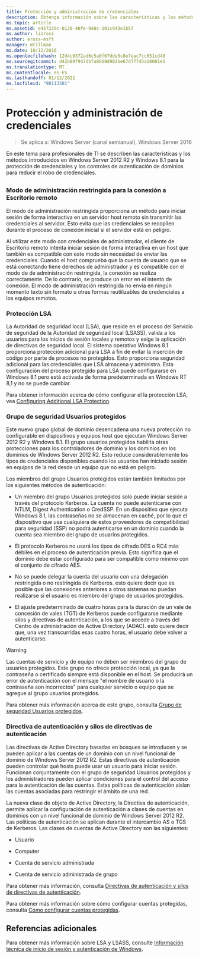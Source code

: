 ```yaml
---
title: Protección y administración de credenciales
description: Obtenga información sobre las características y los métodos introducidos en Windows Server 2012 R2 y Windows 8.1 para los controles de protección de credenciales y autenticación de dominios para reducir el robo de credenciales.
ms.topic: article
ms.assetid: e457229c-0126-40fe-948c-101c943e1b57
ms.author: lizross
author: eross-msft
manager: mtillman
ms.date: 10/12/2016
ms.openlocfilehash: 12d4c0372ad6c5a0f67dde5c8e7eac7cc651cd49
ms.sourcegitcommit: d42b80f947dbfa8660d982be67d77745a28081e5
ms.translationtype: MT
ms.contentlocale: es-ES
ms.lasthandoff: 01/12/2021
ms.locfileid: "98113501"
---
```

# <a name="credentials-protection-and-management"></a>Protección y administración de credenciales

>Se aplica a: Windows Server (canal semianual), Windows Server 2016

En este tema para profesionales de TI se describen las características y los métodos introducidos en Windows Server 2012 R2 y Windows 8.1 para la protección de credenciales y los controles de autenticación de dominios para reducir el robo de credenciales.

## <a name="BKMK_CredentialsProtectionManagement"></a>
### <a name="restricted-admin-mode-for-remote-desktop-connection"></a>Modo de administración restringida para la conexión a Escritorio remoto
El modo de administración restringida proporciona un método para iniciar sesión de forma interactiva en un servidor host remoto sin transmitir las credenciales al servidor. Esto evita que las credenciales se recopilen durante el proceso de conexión inicial si el servidor está en peligro.

Al utilizar este modo con credenciales de administrador, el cliente de Escritorio remoto intenta iniciar sesión de forma interactiva en un host que también es compatible con este modo sin necesidad de enviar las credenciales. Cuando el host comprueba que la cuenta de usuario que se está conectando tiene derechos de administrador y es compatible con el modo de de administración restringida, la conexión se realiza correctamente. De lo contrario, se produce un error en el intento de conexión. El modo de administración restringida no envía en ningún momento texto sin formato u otras formas reutilizables de credenciales a los equipos remotos.

### <a name="lsa-protection"></a>Protección LSA
La Autoridad de seguridad local (LSA), que reside en el proceso del Servicio de seguridad de la Autoridad de seguridad local (LSASS), valida a los usuarios para los inicios de sesión locales y remotos y exige la aplicación de directivas de seguridad local. El sistema operativo Windows 8.1 proporciona protección adicional para LSA a fin de evitar la inserción de código por parte de procesos no protegidos. Esto proporciona seguridad adicional para las credenciales que LSA almacena y administra. Esta configuración del proceso protegido para LSA puede configurarse en Windows 8.1 pero está activada de forma predeterminada en Windows RT 8,1 y no se puede cambiar.

Para obtener información acerca de cómo configurar el la protección LSA, vea [Configuring Additional LSA Protection](configuring-additional-lsa-protection.md).

### <a name="protected-users-security-group"></a>Grupo de seguridad Usuarios protegidos
Este nuevo grupo global de dominio desencadena una nueva protección no configurable en dispositivos y equipos host que ejecutan Windows Server 2012 R2 y Windows 8.1. El grupo usuarios protegidos habilita otras protecciones para los controladores de dominio y los dominios en los dominios de Windows Server 2012 R2. Esto reduce considerablemente los tipos de credenciales disponibles cuando los usuarios han iniciado sesión en equipos de la red desde un equipo que no está en peligro.

Los miembros del grupo Usuarios protegidos están también limitados por los siguientes métodos de autenticación:

-   Un miembro del grupo Usuarios protegidos solo puede iniciar sesión a través del protocolo Kerberos. La cuenta no puede autenticarse con NTLM, Digest Authentication o CredSSP. En un dispositivo que ejecuta Windows 8.1, las contraseñas no se almacenan en caché, por lo que el dispositivo que usa cualquiera de estos proveedores de compatibilidad para seguridad (SSP) no podrá autenticarse en un dominio cuando la cuenta sea miembro del grupo de usuarios protegidos.

-   El protocolo Kerberos no usará los tipos de cifrado DES o RC4 más débiles en el proceso de autenticación previa. Esto significa que el dominio debe estar configurado para ser compatible como mínimo con el conjunto de cifrado AES.

-   No se puede delegar la cuenta del usuario con una delegación restringida o no restringida de Kerberos. esto quiere decir que es posible que las conexiones anteriores a otros sistemas no puedan realizarse si el usuario es miembro del grupo de usuarios protegidos.

-   El ajuste predeterminado de cuatro horas para la duración de un vale de concesión de vales (TGT) de Kerberos puede configurarse mediante silos y directivas de autenticación, a los que se accede a través del Centro de administración de Active Directory (ADAC). esto quiere decir que, una vez transcurridas esas cuatro horas, el usuario debe volver a autenticarse.

> [!WARNING]
> Las cuentas de servicio y de equipo no deben ser miembros del grupo de usuarios protegidos. Este grupo no ofrece protección local, ya que la contraseña o certificado siempre está disponible en el host. Se producirá un error de autenticación con el mensaje "el nombre de usuario o la contraseña son incorrectos" para cualquier servicio o equipo que se agregue al grupo usuarios protegidos.

Para obtener más información acerca de este grupo, consulta [Grupo de seguridad Usuarios protegidos](protected-users-security-group.md).

### <a name="authentication-policy-and-authentication-policy-silos"></a>Directiva de autenticación y silos de directivas de autenticación
Las directivas de Active Directory basadas en bosques se introducen y se pueden aplicar a las cuentas de un dominio con un nivel funcional de dominio de Windows Server 2012 R2. Estas directivas de autenticación pueden controlar qué hosts puede usar un usuario para iniciar sesión. Funcionan conjuntamente con el grupo de seguridad Usuarios protegidos y los administradores pueden aplicar condiciones para el control del acceso para la autenticación de las cuentas. Estas políticas de autenticación aíslan las cuentas asociadas para restringir el ámbito de una red.

La nueva clase de objeto de Active Directory, la Directiva de autenticación, permite aplicar la configuración de autenticación a clases de cuentas en dominios con un nivel funcional de dominio de Windows Server 2012 R2. Las políticas de autenticación se aplican durante el intercambio AS o TGS de Kerberos. Las clases de cuentas de Active Directory son las siguientes:

-   Usuario

-   Computer

-   Cuenta de servicio administrada

-   Cuenta de servicio administrada de grupo

Para obtener más información, consulta [Directivas de autenticación y silos de directivas de autenticación](authentication-policies-and-authentication-policy-silos.md).

Para obtener más información sobre cómo configurar cuentas protegidas, consulta [Cómo configurar cuentas protegidas](../../identity/ad-ds/manage/how-to-configure-protected-accounts.md).

## <a name="additional-references"></a>Referencias adicionales
Para obtener más información sobre LSA y LSASS, consulte [Información técnica de inicio de sesión y autenticación de Windows](/previous-versions/windows/it-pro/windows-server-2008-R2-and-2008/dn169029(v=ws.10)).